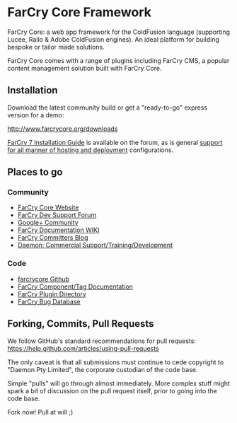 FarCry Core Framework
====

FarCry Core: a web app framework for the ColdFusion language (supporting Lucee, Railo & Adobe ColdFusion engines). An ideal platform for building bespoke or tailor made solutions.

FarCry Core comes with a range of plugins including FarCry CMS, a popular content management solution built with FarCry Core.

## Installation

Download the latest community build or get a "ready-to-go" express version for a demo:

<http://www.farcrycore.org/downloads>

[FarCry 7 Installation Guide](http://discourse.farcrycore.org/t/farcry-7-installation-guide/119) is available on the forum, as is general [support for all manner of hosting and deployment](http://discourse.farcrycore.org/category/support) configurations.

## Places to go

### Community

- [FarCry Core Website](http://www.farcrycore.org)
- [FarCry Dev Support Forum](http://discourse.farcrycore.org/)
- [Google+ Community](https://plus.google.com/communities/107650642291146266954)
- [FarCry Documentation WIKI](https://farcry.jira.com/wiki/display/FCDEV60/Home)
- [FarCry Committers Blog](http://discourse.farcrycore.org/c/blog)
- [Daemon: Commercial Support/Training/Development](http://www.daemon.com.au)

### Code
- [farcrycore Github](https://github.com/farcrycore)
- [FarCry Component/Tag Documentation](http://docs.farcrycore.org)
- [FarCry Plugin Directory](http://discourse.farcrycore.org/category/plugins)
- [FarCry Bug Database](https://farcry.jira.com)


## Forking, Commits, Pull Requests

We follow GitHub's standard recommendations for pull requests:
  https://help.github.com/articles/using-pull-requests

The only caveat is that all submissions must continue to cede copyright to "Daemon Pty Limited", the corporate custodian of the code base.

Simple "pulls" will go through almost immediately.  More complex stuff might spark a bit of discussion on the pull request itself, prior to going into the code base.

Fork now! Pull at will ;)
